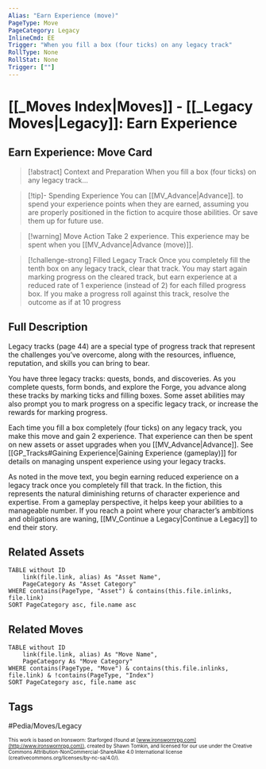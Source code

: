 ```yaml
---
Alias: "Earn Experience (move)"
PageType: Move
PageCategory: Legacy
InlineCmd: EE
Trigger: "When you fill a box (four ticks) on any legacy track"
RollType: None
RollStat: None
Trigger: [""] 
---
```

# [[_Moves Index|Moves]] - [[_Legacy Moves|Legacy]]: Earn Experience

## Earn Experience: Move Card
>[!abstract]  Context and Preparation
>When you fill a box (four ticks) on any legacy track...

> [!tip]- Spending Experience
> You can [[MV_Advance|Advance]]. to spend your experience points when they are earned, assuming you are properly positioned in the fiction to acquire those abilities. Or save them up for future use.

> [!warning] Move Action
> Take 2 experience. This experience may be spent when you [[MV_Advance|Advance (move)]].

> [!challenge-strong] Filled Legacy Track
> Once you completely fill the tenth box on any legacy track, clear that track. You may start again marking progress on the cleared track, but earn experience at a reduced rate of 1 experience (instead of 2) for each filled progress box. 
> If you make a progress roll against this track, resolve the outcome as if at 10 progress


## Full Description
Legacy tracks (page 44) are a special type of progress track that represent the challenges you’ve overcome, along with the resources, influence, reputation, and skills you can bring to bear. 

You have three legacy tracks: quests, bonds, and discoveries. As you complete quests, form bonds, and explore the Forge, you advance along these tracks by marking ticks and filling boxes. Some asset abilities may also prompt you to mark progress on a specific legacy track, or increase the rewards for marking progress. 

Each time you fill a box completely (four ticks) on any legacy track, you make this move and gain 2 experience. That experience can then be spent on new assets or asset upgrades when you [[MV_Advance|Advance]]. See [[GP_Tracks#Gaining Experience|Gaining Experience (gameplay)]] for details on managing unspent experience using your legacy tracks. 

As noted in the move text, you begin earning reduced experience on a legacy track once you completely fill that track. In the fiction, this represents the natural diminishing returns of character experience and expertise. From a gameplay perspective, it helps keep your abilities to a manageable number. If you reach a point where your character’s ambitions and obligations are waning, [[MV_Continue a Legacy|Continue a Legacy]] to end their story.

## Related Assets
```dataview
TABLE without ID
	link(file.link, alias) As "Asset Name",
	PageCategory As "Asset Category"
WHERE contains(PageType, "Asset") & contains(this.file.inlinks, file.link)
SORT PageCategory asc, file.name asc
```

## Related Moves
```dataview
TABLE without ID
	link(file.link, alias) As "Move Name",
	PageCategory As "Move Category"
WHERE contains(PageType, "Move") & contains(this.file.inlinks, file.link) & !contains(PageType, "Index")
SORT PageCategory asc, file.name asc
```

## Tags

#Pedia/Moves/Legacy

<font size=-2>This work is based on Ironsworn: Starforged (found at [www.ironswornrpg.com](http://www.ironswornrpg.com)), created by Shawn Tomkin, and licensed for our use under the Creative Commons Attribution-NonCommercial-ShareAlike 4.0 International license  (creativecommons.org/licenses/by-nc-sa/4.0/).</font>